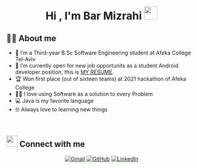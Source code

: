 <h1 align="center">Hi , I'm Bar Mizrahi <img src="https://media.giphy.com/media/hvRJCLFzcasrR4ia7z/giphy.gif" width="35"></h1>

## :sassy_man:  About me
- :school: I’m a Third-year B.Sc Software Engineering student at Afeka College Tel-Aviv
- :thinking: I’m currently open for new job opportunits as a student Android developer position, this is [MY RESUME](https://drive.google.com/file/d/1Lvr-ufsUYOsFIU2KRqnWW649RI6rNB3j/view?usp=sharing).
- :trophy: Won first place (out of sixteen teams) at 2021 hackathon of Afeka College
- :technologist: I love using Software as a solution to every Problem
- :computer: Java is my favorite language
- :nerd_face: Always love to learning new things

<br>


## <img src="https://media.giphy.com/media/iY8CRBdQXODJSCERIr/giphy.gif" width="30px"> Connect with me
<p align="center">
	<a href="mailto:barm471@gmail.com"><img img src="https://img.shields.io/badge/gmail-%23EA4335.svg?style=plastic&logo=gmail&logoColor=white" alt="Gmail"/></a>
	<a href="https://github.com/barmizrahi"><img src="https://img.shields.io/badge/github-%23181717.svg?style=plastic&logo=github&logoColor=white" alt="GitHub"/></a>
	<a href="https://www.linkedin.com/in/bar-mizrahi"><img src="https://img.shields.io/badge/linkedin-%230A66C2.svg?style=plastic&logo=linkedin&logoColor=white" alt="LinkedIn"/></a>
</p>
